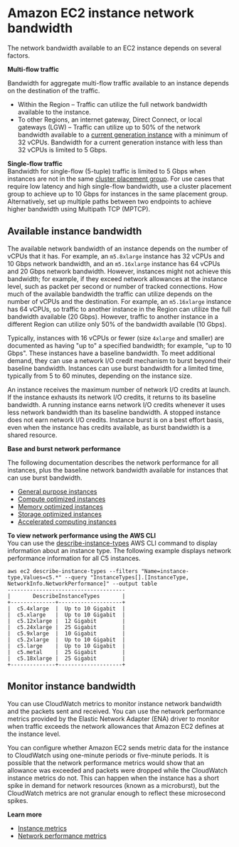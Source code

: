 # Amazon EC2 instance network bandwidth<a name="ec2-instance-network-bandwidth"></a>

The network bandwidth available to an EC2 instance depends on several factors\.

**Multi\-flow traffic**

Bandwidth for aggregate multi\-flow traffic available to an instance depends on the destination of the traffic\.
+ Within the Region – Traffic can utilize the full network bandwidth available to the instance\.
+ To other Regions, an internet gateway, Direct Connect, or local gateways \(LGW\) – Traffic can utilize up to 50% of the network bandwidth available to a [current generation instance](instance-types.md#current-gen-instances) with a minimum of 32 vCPUs\. Bandwidth for a current generation instance with less than 32 vCPUs is limited to 5 Gbps\.

**Single\-flow traffic**  
Bandwidth for single\-flow \(5\-tuple\) traffic is limited to 5 Gbps when instances are not in the same [cluster placement group](placement-groups.md#placement-groups-cluster)\. For use cases that require low latency and high single\-flow bandwidth, use a cluster placement group to achieve up to 10 Gbps for instances in the same placement group\. Alternatively, set up multiple paths between two endpoints to achieve higher bandwidth using Multipath TCP \(MPTCP\)\.

## Available instance bandwidth<a name="available-instance-bandwidth"></a>

The available network bandwidth of an instance depends on the number of vCPUs that it has\. For example, an `m5.8xlarge` instance has 32 vCPUs and 10 Gbps network bandwidth, and an `m5.16xlarge` instance has 64 vCPUs and 20 Gbps network bandwidth\. However, instances might not achieve this bandwidth; for example, if they exceed network allowances at the instance level, such as packet per second or number of tracked connections\. How much of the available bandwidth the traffic can utilize depends on the number of vCPUs and the destination\. For example, an `m5.16xlarge` instance has 64 vCPUs, so traffic to another instance in the Region can utilize the full bandwidth available \(20 Gbps\)\. However, traffic to another instance in a different Region can utilize only 50% of the bandwidth available \(10 Gbps\)\.

Typically, instances with 16 vCPUs or fewer \(size `4xlarge` and smaller\) are documented as having "up to" a specified bandwidth; for example, "up to 10 Gbps"\. These instances have a baseline bandwidth\. To meet additional demand, they can use a network I/O credit mechanism to burst beyond their baseline bandwidth\. Instances can use burst bandwidth for a limited time, typically from 5 to 60 minutes, depending on the instance size\.

An instance receives the maximum number of network I/O credits at launch\. If the instance exhausts its network I/O credits, it returns to its baseline bandwidth\. A running instance earns network I/O credits whenever it uses less network bandwidth than its baseline bandwidth\. A stopped instance does not earn network I/O credits\. Instance burst is on a best effort basis, even when the instance has credits available, as burst bandwidth is a shared resource\.

**Base and burst network performance**

The following documentation describes the network performance for all instances, plus the baseline network bandwidth available for instances that can use burst bandwidth\.
+ [General purpose instances](general-purpose-instances.md#general-purpose-network-performance)
+ [Compute optimized instances](compute-optimized-instances.md)
+ [Memory optimized instances](memory-optimized-instances.md)
+ [Storage optimized instances](storage-optimized-instances.md)
+ [Accelerated computing instances](accelerated-computing-instances.md#gpu-network-performance)

**To view network performance using the AWS CLI**  
You can use the [describe\-instance\-types](https://docs.aws.amazon.com/cli/latest/reference/ec2/describe-instance-types.html) AWS CLI command to display information about an instance type\. The following example displays network performance information for all C5 instances\.

```
aws ec2 describe-instance-types --filters "Name=instance-type,Values=c5.*" --query "InstanceTypes[].[InstanceType, NetworkInfo.NetworkPerformance]" --output table
-------------------------------------
|       DescribeInstanceTypes       |
+--------------+--------------------+
|  c5.4xlarge  |  Up to 10 Gigabit  |
|  c5.xlarge   |  Up to 10 Gigabit  |
|  c5.12xlarge |  12 Gigabit        |
|  c5.24xlarge |  25 Gigabit        |
|  c5.9xlarge  |  10 Gigabit        |
|  c5.2xlarge  |  Up to 10 Gigabit  |
|  c5.large    |  Up to 10 Gigabit  |
|  c5.metal    |  25 Gigabit        |
|  c5.18xlarge |  25 Gigabit        |
+--------------+--------------------+
```

## Monitor instance bandwidth<a name="monitor-instance-bandwidth"></a>

You can use CloudWatch metrics to monitor instance network bandwidth and the packets sent and received\. You can use the network performance metrics provided by the Elastic Network Adapter \(ENA\) driver to monitor when traffic exceeds the network allowances that Amazon EC2 defines at the instance level\.

You can configure whether Amazon EC2 sends metric data for the instance to CloudWatch using one\-minute periods or five\-minute periods\. It is possible that the network performance metrics would show that an allowance was exceeded and packets were dropped while the CloudWatch instance metrics do not\. This can happen when the instance has a short spike in demand for network resources \(known as a microburst\), but the CloudWatch metrics are not granular enough to reflect these microsecond spikes\.

**Learn more**
+ [Instance metrics](viewing_metrics_with_cloudwatch.md#ec2-cloudwatch-metrics)
+ [Network performance metrics](monitoring-network-performance-ena.md)